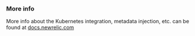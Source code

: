 
### More info
More info about the Kubernetes integration, metadata injection, etc. can be found at [docs.newrelic.com](https://docs.newrelic.com/docs/integrations/kubernetes-integration/get-started/introduction-kubernetes-integration)